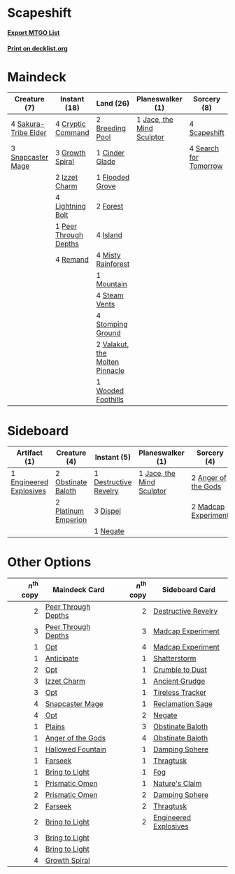 # Scapeshift

#### [Export MTGO List](../collection/Scapeshift/Scapeshift.txt)
#### [Print on decklist.org](http://decklist.org/?deckmain=2%09Breeding%20Pool%0A1%09Cinder%20Glade%0A4%09Cryptic%20Command%0A1%09Flooded%20Grove%0A2%09Forest%0A3%09Growth%20Spiral%0A4%09Island%0A2%09Izzet%20Charm%0A1%09Jace,%20the%20Mind%20Sculptor%0A4%09Lightning%20Bolt%0A4%09Misty%20Rainforest%0A1%09Mountain%0A1%09Peer%20Through%20Depths%0A4%09Remand%0A4%09Sakura-Tribe%20Elder%0A4%09Scapeshift%0A4%09Search%20for%20Tomorrow%0A3%09Snapcaster%20Mage%0A4%09Steam%20Vents%0A4%09Stomping%20Ground%0A2%09Valakut,%20the%20Molten%20Pinnacle%0A1%09Wooded%20Foothills&deckside=2%09Anger%20of%20the%20Gods%0A1%09Destructive%20Revelry%0A3%09Dispel%0A1%09Engineered%20Explosives%0A1%09Jace,%20the%20Mind%20Sculptor%0A2%09Madcap%20Experiment%0A1%09Negate%0A2%09Obstinate%20Baloth%0A2%09Platinum%20Emperion)
# Maindeck

|                                         Creature (7)                                          |                                         Instant (18)                                          |                                                Land (26)                                                |                                          Planeswalker (1)                                          |                                          Sorcery (8)                                           |
|-----------------------------------------------------------------------------------------------|-----------------------------------------------------------------------------------------------|---------------------------------------------------------------------------------------------------------|----------------------------------------------------------------------------------------------------|------------------------------------------------------------------------------------------------|
|4 [Sakura-Tribe Elder](http://gatherer.wizards.com/Pages/Card/Details.aspx?multiverseid=220582)|4 [Cryptic Command](http://gatherer.wizards.com/Pages/Card/Details.aspx?multiverseid=438614)   |2 [Breeding Pool](http://gatherer.wizards.com/Pages/Card/Details.aspx?multiverseid=97088)                |1 [Jace, the Mind Sculptor](http://gatherer.wizards.com/Pages/Card/Details.aspx?multiverseid=442051)|4 [Scapeshift](http://gatherer.wizards.com/Pages/Card/Details.aspx?multiverseid=447337)         |
|3 [Snapcaster Mage](http://gatherer.wizards.com/Pages/Card/Details.aspx?multiverseid=227676)   |3 [Growth Spiral](http://gatherer.wizards.com/Pages/Card/Details.aspx?multiverseid=457322)     |1 [Cinder Glade](http://gatherer.wizards.com/Pages/Card/Details.aspx?multiverseid=401841)                |                                                                                                    |4 [Search for Tomorrow](http://gatherer.wizards.com/Pages/Card/Details.aspx?multiverseid=205408)|
|                                                                                               |2 [Izzet Charm](http://gatherer.wizards.com/Pages/Card/Details.aspx?multiverseid=338413)       |1 [Flooded Grove](http://gatherer.wizards.com/Pages/Card/Details.aspx?multiverseid=442228)               |                                                                                                    |                                                                                                |
|                                                                                               |4 [Lightning Bolt](http://gatherer.wizards.com/Pages/Card/Details.aspx?multiverseid=806)       |2 [Forest](http://gatherer.wizards.com/Pages/Card/Details.aspx?multiverseid=439860)                      |                                                                                                    |                                                                                                |
|                                                                                               |1 [Peer Through Depths](http://gatherer.wizards.com/Pages/Card/Details.aspx?multiverseid=78690)|4 [Island](http://gatherer.wizards.com/Pages/Card/Details.aspx?multiverseid=439857)                      |                                                                                                    |                                                                                                |
|                                                                                               |4 [Remand](http://gatherer.wizards.com/Pages/Card/Details.aspx?multiverseid=380255)            |4 [Misty Rainforest](http://gatherer.wizards.com/Pages/Card/Details.aspx?multiverseid=405102)            |                                                                                                    |                                                                                                |
|                                                                                               |                                                                                               |1 [Mountain](http://gatherer.wizards.com/Pages/Card/Details.aspx?multiverseid=439859)                    |                                                                                                    |                                                                                                |
|                                                                                               |                                                                                               |4 [Steam Vents](http://gatherer.wizards.com/Pages/Card/Details.aspx?multiverseid=405109)                 |                                                                                                    |                                                                                                |
|                                                                                               |                                                                                               |4 [Stomping Ground](http://gatherer.wizards.com/Pages/Card/Details.aspx?multiverseid=405110)             |                                                                                                    |                                                                                                |
|                                                                                               |                                                                                               |2 [Valakut, the Molten Pinnacle](http://gatherer.wizards.com/Pages/Card/Details.aspx?multiverseid=190400)|                                                                                                    |                                                                                                |
|                                                                                               |                                                                                               |1 [Wooded Foothills](http://gatherer.wizards.com/Pages/Card/Details.aspx?multiverseid=405116)            |                                                                                                    |                                                                                                |


# Sideboard

|                                          Artifact (1)                                           |                                         Creature (4)                                         |                                          Instant (5)                                           |                                          Planeswalker (1)                                          |                                         Sorcery (4)                                          |
|-------------------------------------------------------------------------------------------------|----------------------------------------------------------------------------------------------|------------------------------------------------------------------------------------------------|----------------------------------------------------------------------------------------------------|----------------------------------------------------------------------------------------------|
|1 [Engineered Explosives](http://gatherer.wizards.com/Pages/Card/Details.aspx?multiverseid=50139)|2 [Obstinate Baloth](http://gatherer.wizards.com/Pages/Card/Details.aspx?multiverseid=438745) |1 [Destructive Revelry](http://gatherer.wizards.com/Pages/Card/Details.aspx?multiverseid=373351)|1 [Jace, the Mind Sculptor](http://gatherer.wizards.com/Pages/Card/Details.aspx?multiverseid=442051)|2 [Anger of the Gods](http://gatherer.wizards.com/Pages/Card/Details.aspx?multiverseid=438682)|
|                                                                                                 |2 [Platinum Emperion](http://gatherer.wizards.com/Pages/Card/Details.aspx?multiverseid=457134)|3 [Dispel](http://gatherer.wizards.com/Pages/Card/Details.aspx?multiverseid=401858)             |                                                                                                    |2 [Madcap Experiment](http://gatherer.wizards.com/Pages/Card/Details.aspx?multiverseid=417695)|
|                                                                                                 |                                                                                              |1 [Negate](http://gatherer.wizards.com/Pages/Card/Details.aspx?multiverseid=423707)             |                                                                                                    |                                                                                              |


# Other Options

|*n*<sup>th</sup> copy|                                        Maindeck Card                                        |*n*<sup>th</sup> copy|                                        Sideboard Card                                         |
|--------------------:|---------------------------------------------------------------------------------------------|--------------------:|-----------------------------------------------------------------------------------------------|
|                    2|[Peer Through Depths](http://gatherer.wizards.com/Pages/Card/Details.aspx?multiverseid=78690)|                    2|[Destructive Revelry](http://gatherer.wizards.com/Pages/Card/Details.aspx?multiverseid=373351) |
|                    3|[Peer Through Depths](http://gatherer.wizards.com/Pages/Card/Details.aspx?multiverseid=78690)|                    3|[Madcap Experiment](http://gatherer.wizards.com/Pages/Card/Details.aspx?multiverseid=417695)   |
|                    1|[Opt](http://gatherer.wizards.com/Pages/Card/Details.aspx?multiverseid=442948)               |                    4|[Madcap Experiment](http://gatherer.wizards.com/Pages/Card/Details.aspx?multiverseid=417695)   |
|                    1|[Anticipate](http://gatherer.wizards.com/Pages/Card/Details.aspx?multiverseid=401813)        |                    1|[Shatterstorm](http://gatherer.wizards.com/Pages/Card/Details.aspx?multiverseid=130370)        |
|                    2|[Opt](http://gatherer.wizards.com/Pages/Card/Details.aspx?multiverseid=442948)               |                    1|[Crumble to Dust](http://gatherer.wizards.com/Pages/Card/Details.aspx?multiverseid=401850)     |
|                    3|[Izzet Charm](http://gatherer.wizards.com/Pages/Card/Details.aspx?multiverseid=338413)       |                    1|[Ancient Grudge](http://gatherer.wizards.com/Pages/Card/Details.aspx?multiverseid=235600)      |
|                    3|[Opt](http://gatherer.wizards.com/Pages/Card/Details.aspx?multiverseid=442948)               |                    1|[Tireless Tracker](http://gatherer.wizards.com/Pages/Card/Details.aspx?multiverseid=409997)    |
|                    4|[Snapcaster Mage](http://gatherer.wizards.com/Pages/Card/Details.aspx?multiverseid=227676)   |                    1|[Reclamation Sage](http://gatherer.wizards.com/Pages/Card/Details.aspx?multiverseid=389651)    |
|                    4|[Opt](http://gatherer.wizards.com/Pages/Card/Details.aspx?multiverseid=442948)               |                    2|[Negate](http://gatherer.wizards.com/Pages/Card/Details.aspx?multiverseid=423707)              |
|                    1|[Plains](http://gatherer.wizards.com/Pages/Card/Details.aspx?multiverseid=439856)            |                    3|[Obstinate Baloth](http://gatherer.wizards.com/Pages/Card/Details.aspx?multiverseid=438745)    |
|                    1|[Anger of the Gods](http://gatherer.wizards.com/Pages/Card/Details.aspx?multiverseid=438682) |                    4|[Obstinate Baloth](http://gatherer.wizards.com/Pages/Card/Details.aspx?multiverseid=438745)    |
|                    1|[Hallowed Fountain](http://gatherer.wizards.com/Pages/Card/Details.aspx?multiverseid=97071)  |                    1|[Damping Sphere](http://gatherer.wizards.com/Pages/Card/Details.aspx?multiverseid=443101)      |
|                    1|[Farseek](http://gatherer.wizards.com/Pages/Card/Details.aspx?multiverseid=420766)           |                    1|[Thragtusk](http://gatherer.wizards.com/Pages/Card/Details.aspx?multiverseid=430614)           |
|                    1|[Bring to Light](http://gatherer.wizards.com/Pages/Card/Details.aspx?multiverseid=401831)    |                    1|[Fog](http://gatherer.wizards.com/Pages/Card/Details.aspx?multiverseid=746)                    |
|                    1|[Prismatic Omen](http://gatherer.wizards.com/Pages/Card/Details.aspx?multiverseid=151989)    |                    1|[Nature's Claim](http://gatherer.wizards.com/Pages/Card/Details.aspx?multiverseid=382316)      |
|                    2|[Prismatic Omen](http://gatherer.wizards.com/Pages/Card/Details.aspx?multiverseid=151989)    |                    2|[Damping Sphere](http://gatherer.wizards.com/Pages/Card/Details.aspx?multiverseid=443101)      |
|                    2|[Farseek](http://gatherer.wizards.com/Pages/Card/Details.aspx?multiverseid=420766)           |                    2|[Thragtusk](http://gatherer.wizards.com/Pages/Card/Details.aspx?multiverseid=430614)           |
|                    2|[Bring to Light](http://gatherer.wizards.com/Pages/Card/Details.aspx?multiverseid=401831)    |                    2|[Engineered Explosives](http://gatherer.wizards.com/Pages/Card/Details.aspx?multiverseid=50139)|
|                    3|[Bring to Light](http://gatherer.wizards.com/Pages/Card/Details.aspx?multiverseid=401831)    |                     |                                                                                               |
|                    4|[Bring to Light](http://gatherer.wizards.com/Pages/Card/Details.aspx?multiverseid=401831)    |                     |                                                                                               |
|                    4|[Growth Spiral](http://gatherer.wizards.com/Pages/Card/Details.aspx?multiverseid=457322)     |                     |                                                                                               |

